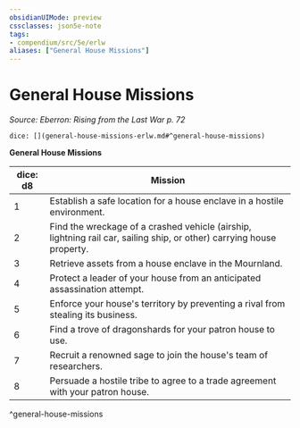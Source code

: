 ```yaml
---
obsidianUIMode: preview
cssclasses: json5e-note
tags:
- compendium/src/5e/erlw
aliases: ["General House Missions"]
---
```

# General House Missions
*Source: Eberron: Rising from the Last War p. 72* 

`dice: [](general-house-missions-erlw.md#^general-house-missions)`

**General House Missions**

| dice: d8 | Mission |
|----------|---------|
| 1 | Establish a safe location for a house enclave in a hostile environment. |
| 2 | Find the wreckage of a crashed vehicle (airship, lightning rail car, sailing ship, or other) carrying house property. |
| 3 | Retrieve assets from a house enclave in the Mournland. |
| 4 | Protect a leader of your house from an anticipated assassination attempt. |
| 5 | Enforce your house's territory by preventing a rival from stealing its business. |
| 6 | Find a trove of dragonshards for your patron house to use. |
| 7 | Recruit a renowned sage to join the house's team of researchers. |
| 8 | Persuade a hostile tribe to agree to a trade agreement with your patron house. |
^general-house-missions